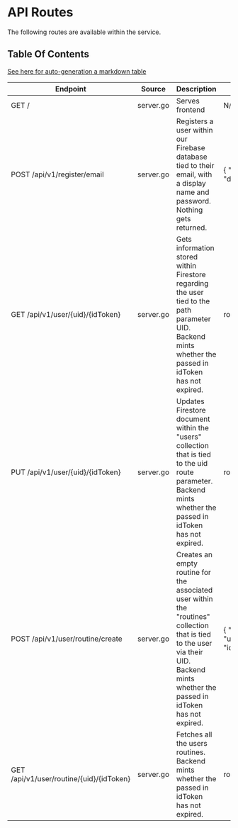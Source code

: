# API Routes

The following routes are available within the service.

## Table Of Contents

[See here for auto-generation a markdown table](https://www.tablesgenerator.com/markdown_tables)

| Endpoint                                 | Source    | Description                                                                                                                                                                            | Example Request                                                                             | Example Response                                                                                                                                                                       |
|------------------------------------------|-----------|----------------------------------------------------------------------------------------------------------------------------------------------------------------------------------------|---------------------------------------------------------------------------------------------|----------------------------------------------------------------------------------------------------------------------------------------------------------------------------------------|
| GET /                                    | server.go | Serves frontend                                                                                                                                                                        | N/A                                                                                         | N/A                                                                                                                                                                                    |
| POST /api/v1/register/email              | server.go | Registers a user within our Firebase database tied to their email, with a display name and password. Nothing gets returned.                                                            | { "email": "", "password": "", "displayname": "" }                                          | {}                                                                                                                                                                                     |
| GET /api/v1/user/{uid}/{idToken}         | server.go | Gets information stored within Firestore regarding the user tied to the path parameter UID. Backend mints whether the passed in idToken has not expired.                               | route parameter                                                                             | See FIRESTORE_DATABASE.md for what the return data is for a document within the user collection                                                                                        |
| PUT /api/v1/user/{uid}/{idToken}         | server.go | Updates Firestore document within the "users" collection that is tied to the uid route parameter. Backend mints whether the passed in idToken has not expired.                         | route parameter                                                                             | Returns field with error if an error was encountered, such as: { "error" : "error message" }  Otherwise, returns all the fields that where updated, such as: { "Metrics.Weight": 180 } |
| POST /api/v1/user/routine/create         | server.go | Creates an empty routine for the associated user within the "routines" collection that is tied to the user via their UID. Backend mints whether the passed in idToken has not expired. | {      "routineName":"limitless", "uid":"D4YNgGufhgfnlTJI1Zg1lL9nhS42", "idToken": "blah" } | returns nothing, but a status error if there was an error and also { "error": "error string }                                                                                          |
| GET /api/v1/user/routine/{uid}/{idToken} | server.go | Fetches all the users routines. Backend mints whether the passed in idToken has not expired.                                                                                           | route parameter                                                                             | returns  { ...RoutineCollectionInterface, RefId: "RefId" }                                                                                                                             |
